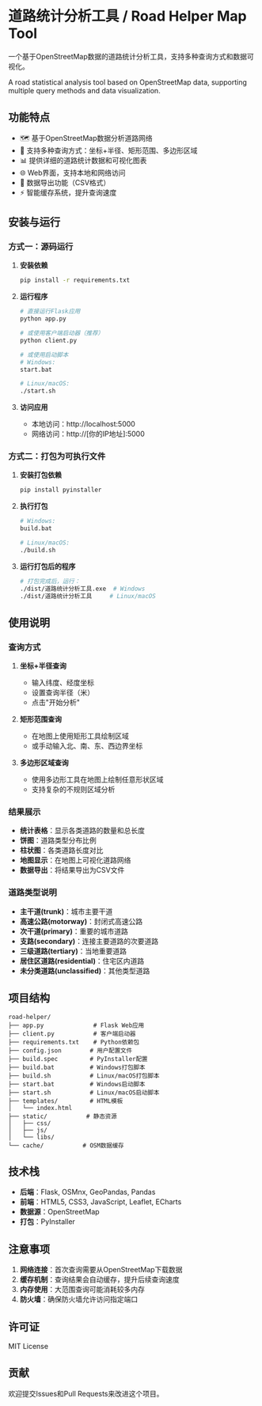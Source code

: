 # 道路统计分析工具 / Road Helper Map Tool

一个基于OpenStreetMap数据的道路统计分析工具，支持多种查询方式和数据可视化。

A road statistical analysis tool based on OpenStreetMap data, supporting multiple query methods and data visualization.

## 功能特点

- 🗺️ 基于OpenStreetMap数据分析道路网络
- 📍 支持多种查询方式：坐标+半径、矩形范围、多边形区域
- 📊 提供详细的道路统计数据和可视化图表
- 🌐 Web界面，支持本地和网络访问
- 💾 数据导出功能（CSV格式）
- ⚡ 智能缓存系统，提升查询速度

## 安装与运行

### 方式一：源码运行

1. **安装依赖**
   ```bash
   pip install -r requirements.txt
   ```

2. **运行程序**
   ```bash
   # 直接运行Flask应用
   python app.py
   
   # 或使用客户端启动器（推荐）
   python client.py
   
   # 或使用启动脚本
   # Windows:
   start.bat
   
   # Linux/macOS:
   ./start.sh
   ```

3. **访问应用**
   - 本地访问：http://localhost:5000
   - 网络访问：http://[你的IP地址]:5000

### 方式二：打包为可执行文件

1. **安装打包依赖**
   ```bash
   pip install pyinstaller
   ```

2. **执行打包**
   ```bash
   # Windows:
   build.bat
   
   # Linux/macOS:
   ./build.sh
   ```

3. **运行打包后的程序**
   ```bash
   # 打包完成后，运行：
   ./dist/道路统计分析工具.exe  # Windows
   ./dist/道路统计分析工具     # Linux/macOS
   ```

## 使用说明

### 查询方式

1. **坐标+半径查询**
   - 输入纬度、经度坐标
   - 设置查询半径（米）
   - 点击"开始分析"

2. **矩形范围查询**
   - 在地图上使用矩形工具绘制区域
   - 或手动输入北、南、东、西边界坐标

3. **多边形区域查询**
   - 使用多边形工具在地图上绘制任意形状区域
   - 支持复杂的不规则区域分析

### 结果展示

- **统计表格**：显示各类道路的数量和总长度
- **饼图**：道路类型分布比例
- **柱状图**：各类道路长度对比
- **地图显示**：在地图上可视化道路网络
- **数据导出**：将结果导出为CSV文件

### 道路类型说明

- **主干道(trunk)**：城市主要干道
- **高速公路(motorway)**：封闭式高速公路
- **次干道(primary)**：重要的城市道路
- **支路(secondary)**：连接主要道路的次要道路
- **三级道路(tertiary)**：当地重要道路
- **居住区道路(residential)**：住宅区内道路
- **未分类道路(unclassified)**：其他类型道路

## 项目结构

```
road-helper/
├── app.py              # Flask Web应用
├── client.py           # 客户端启动器
├── requirements.txt    # Python依赖包
├── config.json        # 用户配置文件
├── build.spec         # PyInstaller配置
├── build.bat          # Windows打包脚本
├── build.sh           # Linux/macOS打包脚本
├── start.bat          # Windows启动脚本
├── start.sh           # Linux/macOS启动脚本
├── templates/         # HTML模板
│   └── index.html
├── static/           # 静态资源
│   ├── css/
│   ├── js/
│   └── libs/
└── cache/           # OSM数据缓存
```

## 技术栈

- **后端**：Flask, OSMnx, GeoPandas, Pandas
- **前端**：HTML5, CSS3, JavaScript, Leaflet, ECharts
- **数据源**：OpenStreetMap
- **打包**：PyInstaller

## 注意事项

1. **网络连接**：首次查询需要从OpenStreetMap下载数据
2. **缓存机制**：查询结果会自动缓存，提升后续查询速度
3. **内存使用**：大范围查询可能消耗较多内存
4. **防火墙**：确保防火墙允许访问指定端口

## 许可证

MIT License

## 贡献

欢迎提交Issues和Pull Requests来改进这个项目。
